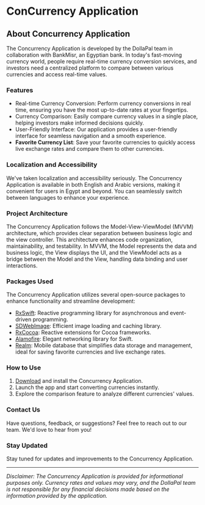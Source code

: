 # ConCurrency Application

## About Concurrency Application

The Concurrency Application is developed by the DollaPal team in collaboration with BankMisr, an Egyptian bank. In today's fast-moving currency world, people require real-time currency conversion services, and investors need a centralized platform to compare between various currencies and access real-time values.

### Features

- Real-time Currency Conversion: Perform currency conversions in real time, ensuring you have the most up-to-date rates at your fingertips.
- Currency Comparison: Easily compare currency values in a single place, helping investors make informed decisions quickly.
- User-Friendly Interface: Our application provides a user-friendly interface for seamless navigation and a smooth experience.
- **Favorite Currency List**: Save your favorite currencies to quickly access live exchange rates and compare them to other currencies.

### Localization and Accessibility

We've taken localization and accessibility seriously. The Concurrency Application is available in both English and Arabic versions, making it convenient for users in Egypt and beyond. You can seamlessly switch between languages to enhance your experience.

### Project Architecture

The Concurrency Application follows the Model-View-ViewModel (MVVM) architecture, which provides clear separation between business logic and the view controller. This architecture enhances code organization, maintainability, and testability. In MVVM, the Model represents the data and business logic, the View displays the UI, and the ViewModel acts as a bridge between the Model and the View, handling data binding and user interactions.

### Packages Used

The Concurrency Application utilizes several open-source packages to enhance functionality and streamline development:

- [RxSwift](https://github.com/ReactiveX/RxSwift): Reactive programming library for asynchronous and event-driven programming.
- [SDWebImage](https://github.com/SDWebImage/SDWebImage): Efficient image loading and caching library.
- [RxCocoa](https://github.com/ReactiveX/RxSwift/tree/main/RxCocoa): Reactive extensions for Cocoa frameworks.
- [Alamofire](https://github.com/Alamofire/Alamofire): Elegant networking library for Swift.
- [Realm](https://github.com/realm/realm-cocoa): Mobile database that simplifies data storage and management, ideal for saving favorite currencies and live exchange rates.

### How to Use

1. [Download](link-to-download) and install the Concurrency Application.
2. Launch the app and start converting currencies instantly.
3. Explore the comparison feature to analyze different currencies' values.

### Contact Us

Have questions, feedback, or suggestions? Feel free to reach out to our team. We'd love to hear from you!

### Stay Updated

Stay tuned for updates and improvements to the Concurrency Application. 

---

*Disclaimer: The Concurrency Application is provided for informational purposes only. Currency rates and values may vary, and the DollaPal team is not responsible for any financial decisions made based on the information provided by the application.*


